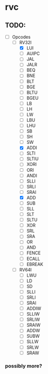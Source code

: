 # rvc

## TODO:
- [ ] Opcodes
    - [ ] RV32I
        - [x] LUI
        - [ ] AUIPC
        - [ ] JAL
        - [ ] JALR
        - [ ] BEQ
        - [ ] BNE
        - [ ] BLT
        - [ ] BGE
        - [ ] BLTU
        - [ ] BGEU
        - [ ] LB
        - [ ] LH
        - [ ] LW
        - [ ] LBU
        - [ ] LHU
        - [ ] SB
        - [ ] SH
        - [ ] SW
        - [x] ADDI
        - [ ] SLTI
        - [ ] SLTIU
        - [ ] XORI
        - [ ] ORI
        - [ ] ANDI
        - [ ] SLLI
        - [ ] SRLI
        - [ ] SRAI
        - [x] ADD
        - [ ] SUB
        - [ ] SLL
        - [ ] SLT
        - [ ] SLTU
        - [ ] XOR
        - [ ] SRL
        - [ ] SRA
        - [ ] OR
        - [ ] AND
        - [ ] FENCE
        - [ ] ECALL
        - [ ] EBREAK
    - [ ] RV64I
        - [ ] LWU
        - [ ] LD 
        - [ ] SD
        - [ ] SLLI
        - [ ] SRLI
        - [ ] SRAI
        - [ ] ADDIW
        - [ ] SLLIW
        - [ ] SRLIW
        - [ ] SRAIW
        - [ ] ADDW
        - [ ] SUBW
        - [ ] SLLW
        - [ ] SRLW
        - [ ] SRAW
### possibly more?